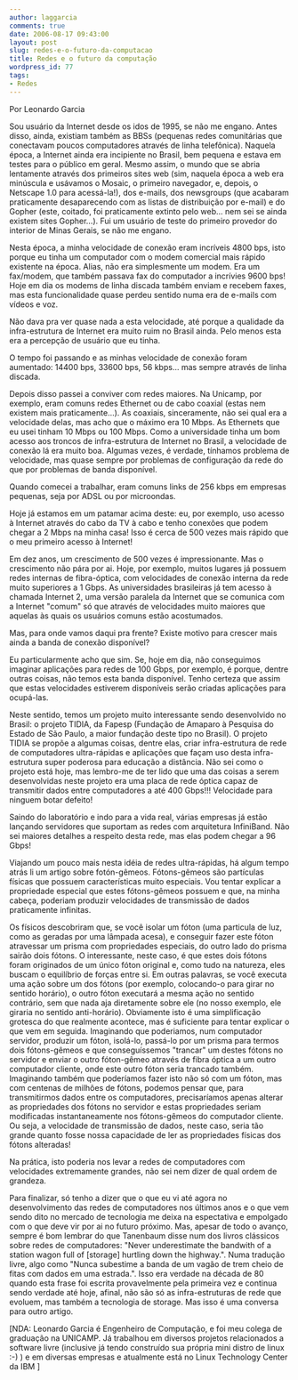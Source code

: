```yaml
---
author: laggarcia
comments: true
date: 2006-08-17 09:43:00
layout: post
slug: redes-e-o-futuro-da-computacao
title: Redes e o futuro da computação
wordpress_id: 77
tags:
- Redes
---
```


Por Leonardo Garcia





Sou usuário da Internet desde os idos de 1995, se não me engano. Antes
disso, ainda, existiam também as BBSs (pequenas redes comunitárias que
conectavam poucos computadores através de linha telefônica). Naquela
época, a Internet ainda era incipiente no Brasil, bem pequena e estava
em testes para o público em geral. Mesmo assim, o mundo que se abria
lentamente através dos primeiros sites web (sim, naquela época a web
era minúscula e usávamos o Mosaic, o primeiro navegador, e, depois, o
Netscape 1.0 para acessá-la!), dos e-mails, dos newsgroups (que
acabaram praticamente desaparecendo com as listas de distribuição por
e-mail) e do Gopher (este, coitado, foi praticamente extinto pelo
web... nem sei se ainda existem sites Gopher...). Fui um usuário de
teste do primeiro provedor do interior de Minas Gerais, se não me
engano.



Nesta época, a minha velocidade de conexão eram incríveis 4800 bps,
isto porque eu tinha um computador com o modem comercial mais rápido
existente na época. Alias, não era simplesmente um modem. Era um
fax/modem, que também passava fax do computador a incrívies 9600 bps!
Hoje em dia os  modems de linha discada também enviam e recebem faxes,
mas esta funcionalidade quase perdeu sentido numa era de e-mails com
vídeos e voz.



Não dava pra ver quase nada a esta velocidade, até porque a qualidade
da infra-estrutura de Internet era muito ruim no Brasil ainda. Pelo
menos esta era a percepção de usuário que eu tinha.



O tempo foi passando e as minhas velocidade de conexão foram
aumentado: 14400 bps, 33600 bps, 56 kbps... mas sempre através de
linha discada.



Depois disso passei a conviver com redes maiores. Na Unicamp, por
exemplo, eram comuns redes Ethernet ou de cabo coaxial (estas nem
existem mais praticamente...). As coaxiais, sinceramente, não sei qual
era a velocidade delas, mas acho que o máximo era 10 Mbps. As
Ethernets que eu usei tinham 10 Mbps ou 100 Mbps. Como a universidade
tinha um bom acesso aos troncos de infra-estrutura de Internet no
Brasil, a velocidade de conexão lá era muito boa. Algumas vezes, é
verdade, tínhamos problema de velocidade, mas quase sempre por
problemas de configuração da rede do que por problemas de banda
disponível.



Quando comecei a trabalhar, eram comuns links de 256 kbps em empresas
pequenas, seja por ADSL ou por microondas.



Hoje já estamos em um patamar acima deste: eu, por exemplo, uso acesso
à Internet através do cabo da TV à cabo e tenho conexões que podem
chegar a 2 Mbps na minha casa! Isso é cerca de 500 vezes mais rápido
que o meu primeiro acesso à Internet!



Em dez anos, um crescimento de 500 vezes é impressionante. Mas o
crescimento não pára por ai. Hoje, por exemplo, muitos lugares já
possuem redes internas de fibra-óptica, com velocidades de conexão
interna da rede muito superiores a 1 Gbps. As universidades
brasileiras já tem acesso à chamada Internet 2, uma versão paralela da
Internet que se comunica com a Internet "comum" só que através de
velocidades muito maiores que aquelas às quais os usuários comuns
estão acostumados.



Mas, para onde vamos daqui pra frente? Existe motivo para crescer mais
ainda a banda de conexão disponível?



Eu particularmente acho que sim. Se, hoje em dia, não conseguimos
imaginar aplicações para redes de 100 Gbps, por exemplo, é porque,
dentre outras coisas, não temos esta banda disponível. Tenho certeza
que assim que estas velocidades estiverem disponíveis serão criadas
aplicações para ocupá-las.



Neste sentido, temos um projeto muito interessante sendo desenvolvido
no Brasil: o projeto TIDIA, da Fapesp (Fundação de Amaparo à Pesquisa
do Estado de São Paulo, a maior fundação deste tipo no Brasil). O
projeto TIDIA se propõe a algumas coisas, dentre elas, criar
infra-estrutura de rede de computadores ultra-rápidas e aplicações que
façam uso desta infra-estrutura super poderosa para educação a
distância. Não sei como o projeto está hoje, mas lembro-me de ter lido
que uma das coisas a serem desenvolvidas neste projeto era uma placa
de rede óptica capaz de transmitir dados entre computadores a até 400
Gbps!!! Velocidade para ninguem botar defeito!



Saindo do laboratório e indo para a vida real, várias empresas já
estão lançando servidores que suportam as redes com arquitetura
InfiniBand. Não sei maiores detalhes a respeito desta rede, mas elas
podem chegar a 96 Gbps!



Viajando um pouco mais nesta idéia de redes ultra-rápidas, há algum
tempo atrás li um artigo sobre fotón-gêmeos. Fótons-gêmeos são
partículas físicas que possuem características muito especiais. Vou
tentar explicar a propriedade especial que estes fótons-gêmeos possuem
e que, na minha cabeça, poderiam produzir velocidades de transmissão
de dados praticamente infinitas.



Os físicos descobriram que, se você isolar um fóton (uma particula de
luz, como as geradas por uma lâmpada acesa), e conseguir fazer este
fóton atravessar um prisma com propriedades especiais, do outro lado
do prisma sairão dois fótons. O interessante, neste caso, é que estes
dois fótons foram originados de um único fóton original e, como tudo
na natureza, eles buscam o equilíbrio de forças entre si. Em outras
palavras, se você executa uma ação sobre um dos fótons (por exemplo,
colocando-o para girar no sentido horário), o outro fóton executará a
mesma ação no sentido contrário, sem que nada aja diretamente sobre
ele (no nosso exemplo, ele giraria no sentido anti-horário).
Obviamente isto é uma simplificação grotesca do que realmente
acontece, mas é suficiente para tentar explicar o que vem em seguida.
Imaginando que poderiamos, num computador servidor, produzir um fóton,
isolá-lo, passá-lo por um prisma para termos dois fótons-gêmeos e que
conseguíssemos "trancar" um destes fótons no servidor e enviar o outro
fóton-gêmeo através de fibra óptica a um outro computador cliente,
onde este outro fóton seria trancado também. Imaginando também que
poderíamos fazer isto não só com um fóton, mas com centenas de milhões
de fótons, podemos pensar que, para transmitirmos dados entre os
computadores, precisaríamos apenas alterar as propriedades dos fótons
no servidor e estas propriedades seriam modificadas instantaneamente
nos fótons-gêmeos do computador cliente. Ou seja, a velocidade de
transmissão de dados, neste caso, seria tão grande quanto fosse nossa
capacidade de ler as propriedades físicas dos fótons alteradas!



Na prática, isto poderia nos levar a redes de computadores com
velocidades extremamente grandes, não sei nem dizer de qual ordem de
grandeza.



Para finalizar, só tenho a dizer que o que eu vi até agora no
desenvolvimento das redes de computadores nos últimos anos e o que vem
sendo dito no mercado de tecnologia me deixa na espectativa e
empolgado com o que deve vir por ai no futuro próximo. Mas, apesar de
todo o avanço, sempre é bom lembrar do que Tanenbaum disse num dos
livros clássicos sobre redes de computadores: "Never underestimate the
bandwith of a station wagon full of [storage] hurtling down the
highway.". Numa tradução livre, algo como "Nunca subestime a banda de
um vagão de trem cheio de fitas com dados em uma estrada.". Isso era
verdade na década de 80 quando esta frase foi escrita provavelmente
pela primeira vez e continua sendo verdade até hoje, afinal, não são
só as infra-estruturas de rede que evoluem, mas também a tecnologia de
storage. Mas isso é uma conversa para outro artigo.

[NDA: Leonardo Garcia é Engenheiro de Computação, e foi meu colega de graduação na UNICAMP. Já trabalhou em diversos projetos relacionados a software livre (inclusive já tendo construído sua própria mini distro de linux :-) ) e em diversas empresas e atualmente está no Linux Technology Center da  IBM ]
